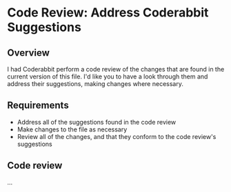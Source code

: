 # Code Review: Address Coderabbit Suggestions

## Overview

I had Coderabbit perform a code review of the changes that are found in the current version of this file. I'd like you to have a look through them and address their suggestions, making changes where necessary.

## Requirements

- Address all of the suggestions found in the code review
- Make changes to the file as necessary
- Review all of the changes, and that they conform to the code review's suggestions

## Code review

…
